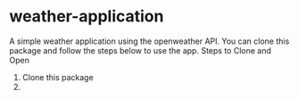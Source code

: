 # weather-application
A simple weather application using the openweather API. You can clone this package and follow the steps below to use the app.
Steps to Clone and Open

1. Clone this package
2.
